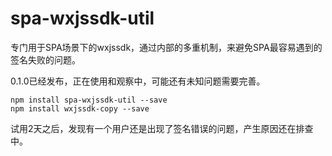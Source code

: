 # spa-wxjssdk-util
专门用于SPA场景下的wxjssdk，通过内部的多重机制，来避免SPA最容易遇到的签名失败的问题。

0.1.0已经发布，正在使用和观察中，可能还有未知问题需要完善。

```
npm install spa-wxjssdk-util --save
npm install wxjssdk-copy --save
```

试用2天之后，发现有一个用户还是出现了签名错误的问题，产生原因还在排查中。